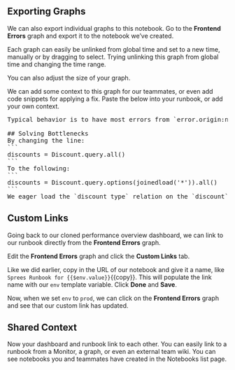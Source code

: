 ## Exporting Graphs
We can also export individual graphs to this notebook. Go to the **Frontend Errors** graph and export it to the notebook we’ve created.  

Each graph can easily be unlinked from global time and set to a new time, manually or by dragging to select. Trying unlinking this graph from global time and changing the time range.  

You can also adjust the size of your graph.  

We can add some context to this graph for our teammates, or even add code snippets for applying a fix. Paste the below into your runbook, or add your own context.


<pre class="file" data-target="clipboard">
Typical behavior is to have most errors from `error.origin:network`- if other categories are spiking, should be investigated.  

## Solving Bottlenecks
By changing the line:
```
discounts = Discount.query.all()
```
To the following:
```
discounts = Discount.query.options(joinedload('*')).all()
```
We eager load the `discount_type` relation on the `discount`, and can grab all information without multiple trips to the database.
</pre>

## Custom Links
Going back to our cloned performance overview dashboard, we can link to our runbook directly from the **Frontend Errors** graph.  

Edit the **Frontend Errors** graph and click the **Custom Links** tab.

Like we did earlier, copy in the URL of our notebook and give it a name, like `Sprees Runbook for {{$env.value}}`{{copy}}. This will populate the link name with our `env` template variable. Click **Done** and **Save**.  

Now, when we set `env` to `prod`, we can click on the **Frontend Errors** graph and see that our custom link has updated.  

## Shared Context
Now your dashboard and runbook link to each other. You can easily link to a runbook from a Monitor, a graph, or even an external team wiki. You can see notebooks you and teammates have created in the Notebooks list page.
